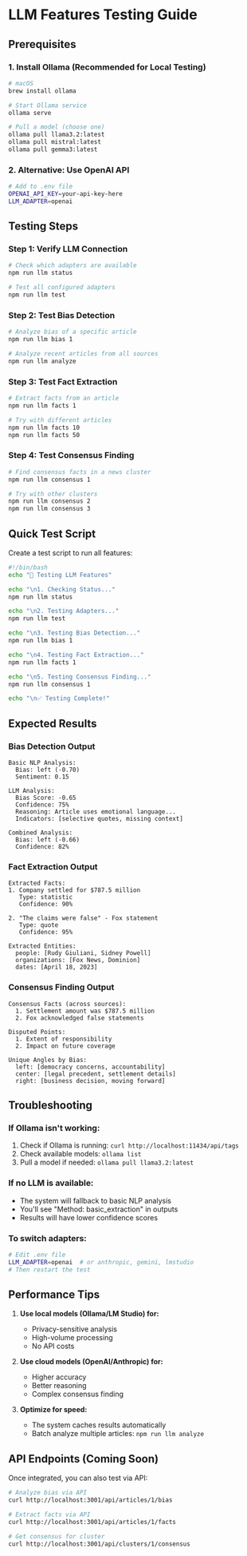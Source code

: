 # LLM Features Testing Guide

## Prerequisites

### 1. Install Ollama (Recommended for Local Testing)
```bash
# macOS
brew install ollama

# Start Ollama service
ollama serve

# Pull a model (choose one)
ollama pull llama3.2:latest
ollama pull mistral:latest
ollama pull gemma3:latest
```

### 2. Alternative: Use OpenAI API
```bash
# Add to .env file
OPENAI_API_KEY=your-api-key-here
LLM_ADAPTER=openai
```

## Testing Steps

### Step 1: Verify LLM Connection
```bash
# Check which adapters are available
npm run llm status

# Test all configured adapters
npm run llm test
```

### Step 2: Test Bias Detection

```bash
# Analyze bias of a specific article
npm run llm bias 1

# Analyze recent articles from all sources
npm run llm analyze
```

### Step 3: Test Fact Extraction

```bash
# Extract facts from an article
npm run llm facts 1

# Try with different articles
npm run llm facts 10
npm run llm facts 50
```

### Step 4: Test Consensus Finding

```bash
# Find consensus facts in a news cluster
npm run llm consensus 1

# Try with other clusters
npm run llm consensus 2
npm run llm consensus 3
```

## Quick Test Script

Create a test script to run all features:

```bash
#!/bin/bash
echo "🧪 Testing LLM Features"

echo "\n1. Checking Status..."
npm run llm status

echo "\n2. Testing Adapters..."
npm run llm test

echo "\n3. Testing Bias Detection..."
npm run llm bias 1

echo "\n4. Testing Fact Extraction..."
npm run llm facts 1

echo "\n5. Testing Consensus Finding..."
npm run llm consensus 1

echo "\n✅ Testing Complete!"
```

## Expected Results

### Bias Detection Output
```
Basic NLP Analysis:
  Bias: left (-0.70)
  Sentiment: 0.15

LLM Analysis:
  Bias Score: -0.65
  Confidence: 75%
  Reasoning: Article uses emotional language...
  Indicators: [selective quotes, missing context]

Combined Analysis:
  Bias: left (-0.66)
  Confidence: 82%
```

### Fact Extraction Output
```
Extracted Facts:
1. Company settled for $787.5 million
   Type: statistic
   Confidence: 90%
   
2. "The claims were false" - Fox statement
   Type: quote
   Confidence: 95%

Extracted Entities:
  people: [Rudy Giuliani, Sidney Powell]
  organizations: [Fox News, Dominion]
  dates: [April 18, 2023]
```

### Consensus Finding Output
```
Consensus Facts (across sources):
  1. Settlement amount was $787.5 million
  2. Fox acknowledged false statements

Disputed Points:
  1. Extent of responsibility
  2. Impact on future coverage

Unique Angles by Bias:
  left: [democracy concerns, accountability]
  center: [legal precedent, settlement details]
  right: [business decision, moving forward]
```

## Troubleshooting

### If Ollama isn't working:
1. Check if Ollama is running: `curl http://localhost:11434/api/tags`
2. Check available models: `ollama list`
3. Pull a model if needed: `ollama pull llama3.2:latest`

### If no LLM is available:
- The system will fallback to basic NLP analysis
- You'll see "Method: basic_extraction" in outputs
- Results will have lower confidence scores

### To switch adapters:
```bash
# Edit .env file
LLM_ADAPTER=openai  # or anthropic, gemini, lmstudio
# Then restart the test
```

## Performance Tips

1. **Use local models (Ollama/LM Studio) for:**
   - Privacy-sensitive analysis
   - High-volume processing
   - No API costs

2. **Use cloud models (OpenAI/Anthropic) for:**
   - Higher accuracy
   - Better reasoning
   - Complex consensus finding

3. **Optimize for speed:**
   - The system caches results automatically
   - Batch analyze multiple articles: `npm run llm analyze`

## API Endpoints (Coming Soon)

Once integrated, you can also test via API:

```bash
# Analyze bias via API
curl http://localhost:3001/api/articles/1/bias

# Extract facts via API
curl http://localhost:3001/api/articles/1/facts

# Get consensus for cluster
curl http://localhost:3001/api/clusters/1/consensus
```